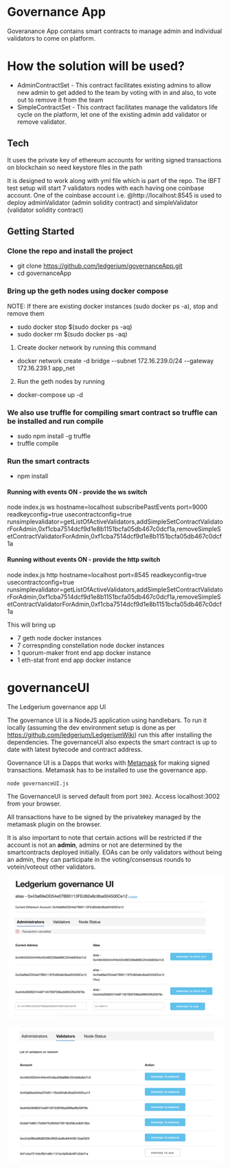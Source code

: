 # Governance App
Goveranance App contains smart contracts to manage admin and individual validators to come on platform. 

# How the solution will be used?
  - AdminContractSet - This contract facilitates existing admins to allow new admin to get added to the team by voting with in and also, to vote out to remove it from the team
  - SimpleContractSet - This contract facilitates manage the validators life cycle on the platform, let one of the existing admin add validator or remove validator.

## Tech
It uses the private key of ethereum accounts for writing signed transactions on blockchain so need keystore files in the path

It is designed to work along with yml file which is part of the repo. The IBFT test setup will start 7 validators nodes with each having one coinbase account. One of the coinbase account i.e. @http://localhost:8545 is used to deploy adminValidator (admin solidity contract) and simpleValidator (validator solidity contract)

## Getting Started

### Clone the repo and install the project
- git clone https://github.com/ledgerium/governanceApp.git
- cd governanceApp

### Bring up the geth nodes using docker compose
NOTE: If there are existing docker instances (sudo docker ps -a), stop and remove them
 - sudo docker stop $(sudo docker ps -aq)
 - sudo docker rm $(sudo docker ps -aq)
 
1. Create docker network by running this command
- docker network create -d bridge --subnet 172.16.239.0/24 --gateway 172.16.239.1 app_net
2. Run the geth nodes by running
- docker-compose up -d

### We also use truffle for compiling smart contract so truffle can be installed and run compile
- sudo npm install -g truffle
- truffle compile

### Run the smart contracts
- npm install

#### Running with events ON - provide the ws switch
node index.js ws hostname=localhost subscribePastEvents port=9000 readkeyconfig=true usecontractconfig=true runsimplevalidator=getListOfActiveValidators,addSimpleSetContractValidatorForAdmin,0xf1cba7514dcf9d1e8b1151bcfa05db467c0dcf1a,removeSimpleSetContractValidatorForAdmin,0xf1cba7514dcf9d1e8b1151bcfa05db467c0dcf1a

#### Running without events ON - provide the http switch
node index.js http hostname=localhost port=8545 readkeyconfig=true usecontractconfig=true runsimplevalidator=getListOfActiveValidators,addSimpleSetContractValidatorForAdmin,0xf1cba7514dcf9d1e8b1151bcfa05db467c0dcf1a,removeSimpleSetContractValidatorForAdmin,0xf1cba7514dcf9d1e8b1151bcfa05db467c0dcf1a

This will bring up 
- 7 geth node docker instances
- 7 correspnding constellation node docker instances
- 1 quorum-maker front end app docker instance
- 1 eth-stat front end app docker instance


# governanceUI
The Ledgerium governance app UI

The governance UI is a NodeJS application using handlebars. To run it locally (assuming the dev environment setup is done as per https://github.com/ledgerium/LedgeriumWiki) run this after installing the dependencies. The governanceUI also expects the smart contract is up to date with latest bytecode and contract address.

Governance UI is a Dapps that works with [Metamask](https://metamask.io/) for making signed transactions. Metamask has to be installed to use the governance app.

```
node governanceUI.js
```

The GovernanceUI is served default from port `3002`. Access localhost:3002 from your browser.

All transactions have to be signed by the privatekey managed by the metamask plugin on the browser.

It is also important to note that certain actions will be restricted if the account is not an **admin**, admins or not are determined by the smartcontracts deployed initially. EOAs can be only validators without being an admin, they can participate in the voting/consensus rounds to votein/voteout other validators.

![Governance UI](governance_ui.png)

![Validator UI](governance_ui_vals.png)
